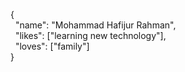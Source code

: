 {  
&nbsp;&nbsp;"name": "Mohammad Hafijur Rahman",  
&nbsp;&nbsp;"likes": ["learning new technology"],  
&nbsp;&nbsp;"loves": ["family"]  
}
